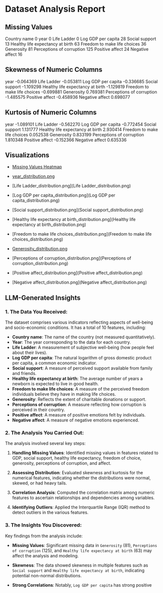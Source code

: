 # Dataset Analysis Report

## Missing Values
Country name                          0
year                                  0
Life Ladder                           0
Log GDP per capita                   28
Social support                       13
Healthy life expectancy at birth     63
Freedom to make life choices         36
Generosity                           81
Perceptions of corruption           125
Positive affect                      24
Negative affect                      16

## Skewness of Numeric Columns
year                               -0.064369
Life Ladder                        -0.053811
Log GDP per capita                 -0.336685
Social support                     -1.109298
Healthy life expectancy at birth   -1.129819
Freedom to make life choices       -0.699881
Generosity                          0.769381
Perceptions of corruption          -1.485575
Positive affect                    -0.458936
Negative affect                     0.698077

## Kurtosis of Numeric Columns
year                               -1.089101
Life Ladder                        -0.562270
Log GDP per capita                 -0.772454
Social support                      1.131777
Healthy life expectancy at birth    2.930414
Freedom to make life choices        0.052538
Generosity                          0.833199
Perceptions of corruption           1.810348
Positive affect                    -0.152366
Negative affect                     0.635336

## Visualizations
- [Missing Values Heatmap](correlation_matrix.png)
- [year_distribution.png](year_distribution.png)

- [Life Ladder_distribution.png](Life Ladder_distribution.png)

- [Log GDP per capita_distribution.png](Log GDP per capita_distribution.png)

- [Social support_distribution.png](Social support_distribution.png)

- [Healthy life expectancy at birth_distribution.png](Healthy life expectancy at birth_distribution.png)

- [Freedom to make life choices_distribution.png](Freedom to make life choices_distribution.png)

- [Generosity_distribution.png](Generosity_distribution.png)

- [Perceptions of corruption_distribution.png](Perceptions of corruption_distribution.png)

- [Positive affect_distribution.png](Positive affect_distribution.png)

- [Negative affect_distribution.png](Negative affect_distribution.png)

## LLM-Generated Insights
### 1. The Data You Received:
The dataset comprises various indicators reflecting aspects of well-being and socio-economic conditions. It has a total of 10 features, including:

- **Country name**: The name of the country (not measured quantitatively).
- **Year**: The year corresponding to the data for each country.
- **Life Ladder**: A measurement of subjective well-being (how people feel about their lives).
- **Log GDP per capita**: The natural logarithm of gross domestic product per capita, a common economic indicator.
- **Social support**: A measure of perceived support available from family and friends.
- **Healthy life expectancy at birth**: The average number of years a newborn is expected to live in good health.
- **Freedom to make life choices**: A measure of the perceived freedom individuals believe they have in making life choices.
- **Generosity**: Reflects the extent of charitable donations or support.
- **Perceptions of corruption**: A measure reflecting how corruption is perceived in their country.
- **Positive affect**: A measure of positive emotions felt by individuals.
- **Negative affect**: A measure of negative emotions experienced.

### 2. The Analysis You Carried Out:
The analysis involved several key steps:

1. **Handling Missing Values**: Identified missing values in features related to GDP, social support, healthy life expectancy, freedom of choice, generosity, perceptions of corruption, and affect.
  
2. **Assessing Distribution**: Evaluated skewness and kurtosis for the numerical features, indicating whether the distributions were normal, skewed, or had heavy tails.

3. **Correlation Analysis**: Computed the correlation matrix among numeric features to ascertain relationships and dependencies among variables.

4. **Identifying Outliers**: Applied the Interquartile Range (IQR) method to detect outliers in the various features.

### 3. The Insights You Discovered:
Key findings from the analysis include:

- **Missing Values**: Significant missing data in `Generosity` (81), `Perceptions of corruption` (125), and `Healthy life expectancy at birth` (63) may affect the analysis and modeling.
  
- **Skewness**: The data showed skewness in multiple features such as `Social support` and `Healthy life expectancy at birth`, indicating potential non-normal distributions.
  
- **Strong Correlations**: Notably, `Log GDP per capita` has strong positive
